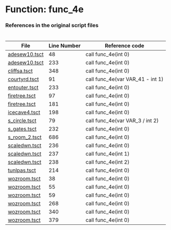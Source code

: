 # Function: func_4e 
### References in the original script files

#

| File | Line Number | Reference code |
| --- | --- | --- |
| [adesew10.tsct](../../../out/adesew10.tsct#L48) | 48 | call func_4e(int 0) |
| [adesew10.tsct](../../../out/adesew10.tsct#L233) | 233 | call func_4e(int 0) |
| [cliffsa.tsct](../../../out/cliffsa.tsct#L348) | 348 | call func_4e(int 0) |
| [courtyrd.tsct](../../../out/courtyrd.tsct#L91) | 91 | call func_4e(var VAR_41 - int 1) |
| [entouter.tsct](../../../out/entouter.tsct#L233) | 233 | call func_4e(int 0) |
| [firetree.tsct](../../../out/firetree.tsct#L97) | 97 | call func_4e(int 0) |
| [firetree.tsct](../../../out/firetree.tsct#L181) | 181 | call func_4e(int 0) |
| [icecave4.tsct](../../../out/icecave4.tsct#L198) | 198 | call func_4e(int 0) |
| [s_circle.tsct](../../../out/s_circle.tsct#L79) | 79 | call func_4e(var VAR_3 / int 2) |
| [s_gates.tsct](../../../out/s_gates.tsct#L232) | 232 | call func_4e(int 0) |
| [s_room_2.tsct](../../../out/s_room_2.tsct#L686) | 686 | call func_4e(int 0) |
| [scaledwn.tsct](../../../out/scaledwn.tsct#L236) | 236 | call func_4e(int 0) |
| [scaledwn.tsct](../../../out/scaledwn.tsct#L237) | 237 | call func_4e(int 1) |
| [scaledwn.tsct](../../../out/scaledwn.tsct#L238) | 238 | call func_4e(int 2) |
| [tunlpas.tsct](../../../out/tunlpas.tsct#L214) | 214 | call func_4e(int 0) |
| [wozroom.tsct](../../../out/wozroom.tsct#L38) | 38 | call func_4e(int 0) |
| [wozroom.tsct](../../../out/wozroom.tsct#L55) | 55 | call func_4e(int 0) |
| [wozroom.tsct](../../../out/wozroom.tsct#L59) | 59 | call func_4e(int 0) |
| [wozroom.tsct](../../../out/wozroom.tsct#L268) | 268 | call func_4e(int 0) |
| [wozroom.tsct](../../../out/wozroom.tsct#L340) | 340 | call func_4e(int 0) |
| [wozroom.tsct](../../../out/wozroom.tsct#L379) | 379 | call func_4e(int 0) |
